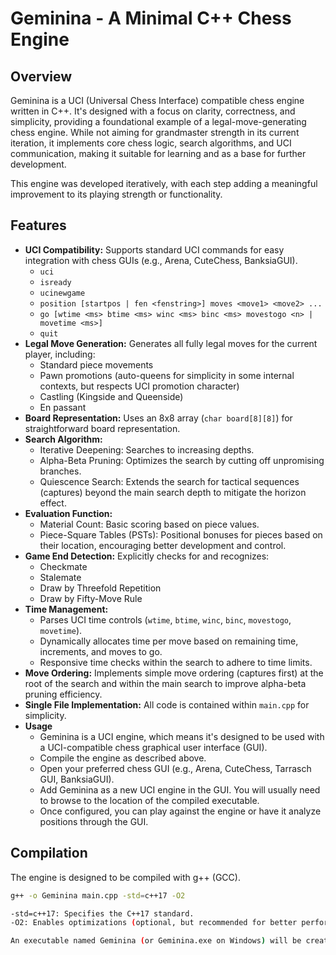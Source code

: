 # Geminina - A Minimal C++ Chess Engine

## Overview

Geminina is a UCI (Universal Chess Interface) compatible chess engine written in C++. It's designed with a focus on clarity, correctness, and simplicity, providing a foundational example of a legal-move-generating chess engine. While not aiming for grandmaster strength in its current iteration, it implements core chess logic, search algorithms, and UCI communication, making it suitable for learning and as a base for further development.

This engine was developed iteratively, with each step adding a meaningful improvement to its playing strength or functionality.

## Features

*   **UCI Compatibility:** Supports standard UCI commands for easy integration with chess GUIs (e.g., Arena, CuteChess, BanksiaGUI).
    *   `uci`
    *   `isready`
    *   `ucinewgame`
    *   `position [startpos | fen <fenstring>] moves <move1> <move2> ...`
    *   `go [wtime <ms> btime <ms> winc <ms> binc <ms> movestogo <n> | movetime <ms>]`
    *   `quit`
*   **Legal Move Generation:** Generates all fully legal moves for the current player, including:
    *   Standard piece movements
    *   Pawn promotions (auto-queens for simplicity in some internal contexts, but respects UCI promotion character)
    *   Castling (Kingside and Queenside)
    *   En passant
*   **Board Representation:** Uses an 8x8 array (`char board[8][8]`) for straightforward board representation.
*   **Search Algorithm:**
    *   Iterative Deepening: Searches to increasing depths.
    *   Alpha-Beta Pruning: Optimizes the search by cutting off unpromising branches.
    *   Quiescence Search: Extends the search for tactical sequences (captures) beyond the main search depth to mitigate the horizon effect.
*   **Evaluation Function:**
    *   Material Count: Basic scoring based on piece values.
    *   Piece-Square Tables (PSTs): Positional bonuses for pieces based on their location, encouraging better development and control.
*   **Game End Detection:** Explicitly checks for and recognizes:
    *   Checkmate
    *   Stalemate
    *   Draw by Threefold Repetition
    *   Draw by Fifty-Move Rule
*   **Time Management:**
    *   Parses UCI time controls (`wtime`, `btime`, `winc`, `binc`, `movestogo`, `movetime`).
    *   Dynamically allocates time per move based on remaining time, increments, and moves to go.
    *   Responsive time checks within the search to adhere to time limits.
*   **Move Ordering:** Implements simple move ordering (captures first) at the root of the search and within the main search to improve alpha-beta pruning efficiency.
*   **Single File Implementation:** All code is contained within `main.cpp` for simplicity.
*   **Usage**
    *   Geminina is a UCI engine, which means it's designed to be used with a UCI-compatible chess graphical user interface (GUI).
    *   Compile the engine as described above.
    *   Open your preferred chess GUI (e.g., Arena, CuteChess, Tarrasch GUI, BanksiaGUI).
    *   Add Geminina as a new UCI engine in the GUI. You will usually need to browse to the location of the compiled executable.
    *   Once configured, you can play against the engine or have it analyze positions through the GUI.

## Compilation

The engine is designed to be compiled with g++ (GCC).

```bash
g++ -o Geminina main.cpp -std=c++17 -O2

-std=c++17: Specifies the C++17 standard.
-O2: Enables optimizations (optional, but recommended for better performance). You can also use -O3.

An executable named Geminina (or Geminina.exe on Windows) will be created.
